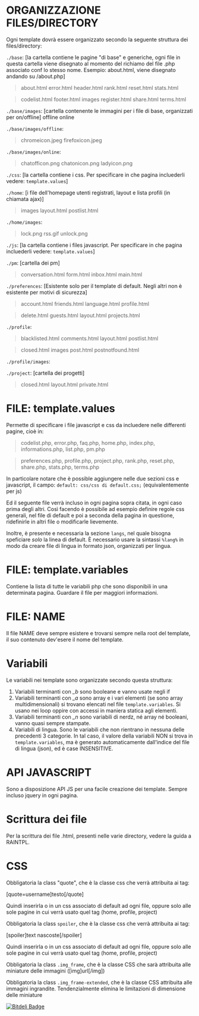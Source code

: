 ORGANIZZAZIONE FILES/DIRECTORY
==============================

Ogni template dovrà essere organizzato secondo la seguente struttura dei files/directory:

`./base`: [la cartella contiene le pagine "di base" e generiche, ogni file in questa cartella viene disegnato al momento del richiamo del file .php associato conf lo stesso nome. Esempio: about.html, viene disegnato andando su /about.php]

> about.html     error.html   header.html  rank.html      reset.html  stats.html

> codelist.html  footer.html  images       register.html  share.html  terms.html

`./base/images`: [cartella contenente le immagini per i file di base, organizzati per on/offline]
offline  online

`./base/images/offline`:
> chromeicon.jpeg  firefoxicon.jpeg

`./base/images/online`:
> chatofficon.png  chatonicon.png  ladyicon.png

`./css`: [la cartella contiene i css. Per specificare in che pagina incluederli vedere: `template.values`]

`./home`: [i file dell'homepage utenti registrati, layout e lista profili (in chiamata ajax)]
> images  layout.html  postlist.html

`./home/images`:
> lock.png  rss.gif  unlock.png

`./js`: [la cartella contiene i files javascript. Per specificare in che pagina incluederli vedere: `template.values`]

`./pm`: [cartella dei pm]
> conversation.html  form.html  inbox.html  main.html

`./preferences`: [Esistente solo per il template di default. Negli altri non è esistente per motivi di sicurezza]
> account.html  friends.html  language.html  profile.html

> delete.html   guests.html   layout.html    projects.html

`./profile`:
> blacklisted.html  comments.html  layout.html  postlist.html

> closed.html       images         post.html    postnotfound.html

`./profile/images`:

`./project`: [cartella dei progetti]
> closed.html  layout.html  private.html

FILE: template.values
=====================
Permette di specificare i file javascript e css da incluedere nelle differenti pagine, cioè in:
> codelist.php, error.php, faq.php, home.php, index.php, informations.php, list.php, pm.php

> preferences.php, profile.php, project.php, rank.php, reset.php, share.php, stats.php, terms.php

In particolare notare che è possible aggiungere nelle due sezioni css e javascript, il campo:
`default: css/css di default.css;` (equivalentemente per js)

Ed il seguente file verrà incluso in ogni pagina sopra citata, in ogni caso prima degli altri.
Così facendo è possibile ad esempio definire regole css generali, nel file di default e poi a seconda
della pagina in questione, ridefinirle in altri file o modificarle lievemente.

Inoltre, è presente e necessaria la sezione `langs`, nel quale bisogna speficiare *solo* la linea di default.
È necessario usare la sintassi `%lang%` in modo da creare file di lingua in formato json, organizzati per lingua.

FILE: template.variables
========================
Contiene la lista di tutte le variabili php che sono disponibili in una determinata pagina. Guardare il file per maggiori informazioni.

FILE: NAME
==========
Il file NAME deve sempre esistere e trovarsi sempre nella root del template, il suo contenuto dev'esere il nome del template.

Variabili
=========
Le variabili nei template sono organizzate secondo questa struttura:
1. Variabili terminanti con *_b* sono booleane e vanno usate negli if
2. Variabili terminanti con *_a* sono array e i vari elementi (se sono array multidimensionali) si trovano elencati nel file `template.variables`. Si usano nei loop oppire con accessi in maniera statica agli elementi.
3. Variabili terminanti con *_n* sono variabili di nerdz, né array né booleani, vanno quasi sempre stampate.
4. Variabili di lingua. Sono le variabili che non rientrano in nessuna delle precedenti 3 categorie. In tal caso, il valore della variabili NON si trova in  `template.variables`, ma è generato automaticamente dall'indice del file di lingua (json), ed è case INSENSITIVE.

API JAVASCRIPT
==============
Sono a disposizione API JS per una facile creazione dei template.
Sempre incluso jquery in ogni pagina.


Scrittura dei file
=================
Per la scrittura dei file .html, presenti nelle varie directory, vedere la guida a RAINTPL.

CSS
===
Obbligatoria la class "quote", che è la classe css che verrà attribuita ai tag:

[quote=username]testo[/quote]

Quindi inserirla o in un css associato di default ad ogni file, oppure solo alle sole pagine in cui verrà usato quel tag (home, profile, project)

Obbligatoria la class `spoiler`, che è la classe css che verrà attribuita ai tag:

[spoiler]text nascoste[/spoiler]

Quindi inserirla o in un css associato di default ad ogni file, oppure solo alle sole pagine in cui verrà usato quel tag (home, profile, project)

Obbligatoria la class `.img_frame`, che è la classe CSS che sarà attribuita alle miniature delle immagini ([img]url[/img])

Obbligatoria la class `.img_frame-extended`, che è la classe CSS attribuita alle immagini ingrandite. Tendenzialmente elimina le limitazioni di dimensione delle miniature



[![Bitdeli Badge](https://d2weczhvl823v0.cloudfront.net/nerdzeu/nerdztemplateblackmobile/trend.png)](https://bitdeli.com/free "Bitdeli Badge")

